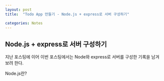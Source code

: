 ```yaml
---
layout: post
title:  "Todo App 만들기 - Node.js + express로 서버 구성하기"

categories: Notes
---
```


[//]: # (<h1>Introduction</h1>)

## Node.js + express로 서버 구성하기

지난 포스팅에 이어 이번 포스팅에서는 Node와 express로 서버를 구성한 기록을 남겨보려 한다.   


Node.js란?

